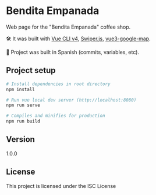 # Bendita Empanada

Web page for the "Bendita Empanada" coffee shop.

🛠 It was built with [Vue CLI v4](https://cli.vuejs.org/), [Swiper.js](https://swiperjs.com/), [vue3-google-map](https://www.npmjs.com/package/vue3-google-map).

🤟 Project was built in Spanish (commits, variables, etc).

## Project setup

```bash
# Install dependencies in root directory
npm install
```

```bash
# Run vue local dev server (http://localhost:8080)
npm run serve
```

```bash
# Compiles and minifies for production
npm run build
```

## Version

1.0.0

## License

This project is licensed under the ISC License
